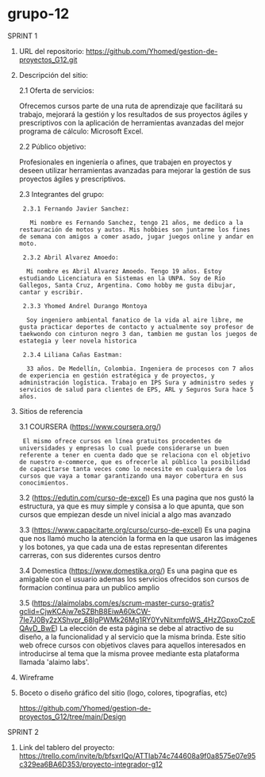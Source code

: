 # grupo-12

SPRINT 1

1. URL del repositorio: https://github.com/Yhomed/gestion-de-proyectos_G12.git

2. Descripción del sitio:

    2.1 Oferta de servicios:

    Ofrecemos cursos parte de una ruta de aprendizaje que facilitará su trabajo, mejorará la gestión y los resultados de sus proyectos ágiles y prescriptivos con la aplicación de herramientas avanzadas del mejor programa de cálculo: Microsoft Excel.

    2.2 Público objetivo:

    Profesionales en ingeniería o afines, que trabajen en proyectos y deseen utilizar herramientas avanzadas para mejorar la gestión de sus proyectos ágiles y prescriptivos.

    2.3 Integrantes del grupo:

        2.3.1 Fernando Javier Sanchez:

          Mi nombre es Fernando Sanchez, tengo 21 años, me dedico a la restauración de motos y autos. Mis hobbies son juntarme los fines de semana con amigos a comer asado, jugar juegos online y andar en moto.

        2.3.2 Abril Alvarez Amoedo:

         Mi nombre es Abril Alvarez Amoedo. Tengo 19 años. Estoy estudiando Licenciatura en Sistemas en la UNPA. Soy de Río Gallegos, Santa Cruz, Argentina. Como hobby me gusta dibujar, cantar y escribir.

        2.3.3 Yhomed Andrel Durango Montoya

         Soy ingeniero ambiental fanatico de la vida al aire libre, me gusta practicar deportes de contacto y actualmente soy profesor de taekwondo con cinturon negro 3 dan, tambien me gustan los juegos de estategia y leer novela historica 

        2.3.4 Liliana Cañas Eastman: 
        
         33 años. De Medellín, Colombia. Ingeniera de procesos con 7 años de experiencia en gestión estratégica y de proyectos, y administración logística. Trabajo en IPS Sura y administro sedes y servicios de salud para clientes de EPS, ARL y Seguros Sura hace 5 años.


3. Sitios de referencia

    3.1 COURSERA (https://www.coursera.org/)

        El mismo ofrece cursos en línea gratuitos procedentes de universidades y empresas lo cual puede considerarse un buen referente a tener en cuenta dado que se relaciona con el objetivo de nuestro e-commerce, que es ofrecerle al público la posibilidad de capacitarse tanta veces como lo necesite en cualquiera de los cursos que vaya a tomar garantizando una mayor cobertura en sus conocimientos.

    3.2 (https://edutin.com/curso-de-excel)
        Es una pagina que nos gustó la estructura, ya que es muy simple y consisa a lo que apunta, que son cursos que empiezan desde un nivel inicial a algo mas avanzado

    3.3 (https://www.capacitarte.org/curso/curso-de-excel)
       Es una pagina que nos llamó mucho la atención la forma en la que usaron las imágenes y los botones, ya que cada una de estas representan diferentes carreras, con sus diderentes cursos dentro
        
    3.4 Domestica (https://www.domestika.org/) 
       Es una pagina que es amigable con el usuario ademas los servicios ofrecidos son cursos de formacion continua para un publico amplio 

    3.5 (https://alaimolabs.com/es/scrum-master-curso-gratis?gclid=CjwKCAjw7eSZBhB8EiwA60kCW-7Ie7J0By2zXShvpr_68IgPWMk26Mg1RY0YvNitxmfpWS_4HzZGpxoCzoEQAvD_BwE)
        La elección de esta página se debe al atractivo de su diseño, a la funcionalidad y al servicio que la misma brinda. Este sitio web ofrece cursos con objetivos claves para aquellos interesados en introducirse al tema que la misma provee mediante esta plataforma llamada 'alaimo labs'.


4. Wireframe

5. Boceto o diseño gráfico del sitio (logo, colores, tipografías, etc)

    https://github.com/Yhomed/gestion-de-proyectos_G12/tree/main/Design

SPRINT 2

1. Link del tablero del proyecto: https://trello.com/invite/b/bfsxrIQo/ATTIab74c744608a9f0a8575e07e95c329ea6BA6D353/proyecto-integrador-g12
